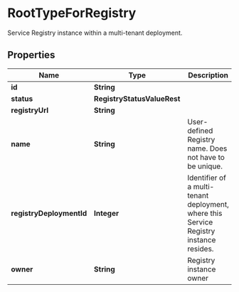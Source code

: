 

# RootTypeForRegistry

Service Registry instance within a multi-tenant deployment.

## Properties

Name | Type | Description | Notes
------------ | ------------- | ------------- | -------------
**id** | **String** |  | 
**status** | **RegistryStatusValueRest** |  | 
**registryUrl** | **String** |  | 
**name** | **String** | User-defined Registry name. Does not have to be unique. |  [optional]
**registryDeploymentId** | **Integer** | Identifier of a multi-tenant deployment, where this Service Registry instance resides. |  [optional]
**owner** | **String** | Registry instance owner |  [optional]



